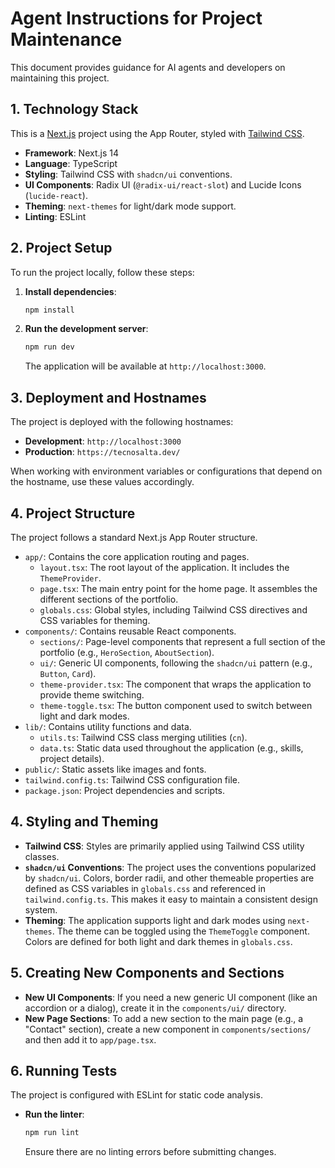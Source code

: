 # Agent Instructions for Project Maintenance

This document provides guidance for AI agents and developers on maintaining this project.

## 1. Technology Stack

This is a [Next.js](https'://nextjs.org/') project using the App Router, styled with [Tailwind CSS](https'://tailwindcss.com/').

-   **Framework**: Next.js 14
-   **Language**: TypeScript
-   **Styling**: Tailwind CSS with `shadcn/ui` conventions.
-   **UI Components**: Radix UI (`@radix-ui/react-slot`) and Lucide Icons (`lucide-react`).
-   **Theming**: `next-themes` for light/dark mode support.
-   **Linting**: ESLint

## 2. Project Setup

To run the project locally, follow these steps:

1.  **Install dependencies**:
    ```bash
    npm install
    ```
2.  **Run the development server**:
    ```bash
    npm run dev
    ```
    The application will be available at `http://localhost:3000`.

## 3. Deployment and Hostnames

The project is deployed with the following hostnames:

-   **Development**: `http://localhost:3000`
-   **Production**: `https://tecnosalta.dev/`

When working with environment variables or configurations that depend on the hostname, use these values accordingly.

## 4. Project Structure

The project follows a standard Next.js App Router structure.

-   `app/`: Contains the core application routing and pages.
    -   `layout.tsx`: The root layout of the application. It includes the `ThemeProvider`.
    -   `page.tsx`: The main entry point for the home page. It assembles the different sections of the portfolio.
    -   `globals.css`: Global styles, including Tailwind CSS directives and CSS variables for theming.
-   `components/`: Contains reusable React components.
    -   `sections/`: Page-level components that represent a full section of the portfolio (e.g., `HeroSection`, `AboutSection`).
    -   `ui/`: Generic UI components, following the `shadcn/ui` pattern (e.g., `Button`, `Card`).
    -   `theme-provider.tsx`: The component that wraps the application to provide theme switching.
    -   `theme-toggle.tsx`: The button component used to switch between light and dark modes.
-   `lib/`: Contains utility functions and data.
    -   `utils.ts`: Tailwind CSS class merging utilities (`cn`).
    -   `data.ts`: Static data used throughout the application (e.g., skills, project details).
-   `public/`: Static assets like images and fonts.
-   `tailwind.config.ts`: Tailwind CSS configuration file.
-   `package.json`: Project dependencies and scripts.

## 4. Styling and Theming

-   **Tailwind CSS**: Styles are primarily applied using Tailwind CSS utility classes.
-   **`shadcn/ui` Conventions**: The project uses the conventions popularized by `shadcn/ui`. Colors, border radii, and other themeable properties are defined as CSS variables in `globals.css` and referenced in `tailwind.config.ts`. This makes it easy to maintain a consistent design system.
-   **Theming**: The application supports light and dark modes using `next-themes`. The theme can be toggled using the `ThemeToggle` component. Colors are defined for both light and dark themes in `globals.css`.

## 5. Creating New Components and Sections

-   **New UI Components**: If you need a new generic UI component (like an accordion or a dialog), create it in the `components/ui/` directory.
-   **New Page Sections**: To add a new section to the main page (e.g., a "Contact" section), create a new component in `components/sections/` and then add it to `app/page.tsx`.

## 6. Running Tests

The project is configured with ESLint for static code analysis.

-   **Run the linter**:
    ```bash
    npm run lint
    ```
    Ensure there are no linting errors before submitting changes.
